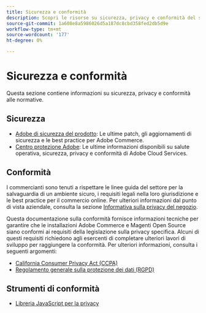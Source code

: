 ```yaml
---
title: Sicurezza e conformità
description: Scopri le risorse su sicurezza, privacy e conformità del settore per il tuo progetto Adobe Commerce o Magenti Open Source.
source-git-commit: 1a608e8a5986026d5a187dc8cbd358fed2db5d9e
workflow-type: tm+mt
source-wordcount: '177'
ht-degree: 0%

---
```



# Sicurezza e conformità

Questa sezione contiene informazioni su sicurezza, privacy e conformità alle normative.

## Sicurezza

- [Adobe di sicurezza del prodotto](https://helpx.adobe.com/security.html): Le ultime patch, gli aggiornamenti di sicurezza e le best practice per Adobe Commerce.
- [Centro protezione Adobe](https://www.adobe.com/trust.html): Le ultime informazioni disponibili su salute operativa, sicurezza, privacy e conformità di Adobe Cloud Services.

## Conformità

I commercianti sono tenuti a rispettare le linee guida del settore per la salvaguardia di un ambiente sicuro, i requisiti legali nella loro giurisdizione e le best practice per il commercio online. Per ulteriori informazioni dal punto di vista aziendale, consulta la sezione [Informativa sulla privacy del negozio](https://experienceleague.adobe.com/docs/commerce-admin/start/compliance/privacy/privacy-policy.html).

Questa documentazione sulla conformità fornisce informazioni tecniche per garantire che le installazioni Adobe Commerce e Magenti Open Source siano conformi ai requisiti della legislazione sulla privacy specifica. Alcuni di questi requisiti richiedono agli esercenti di completare ulteriori lavori di sviluppo per raggiungere la conformità. Per ulteriori informazioni, consulta i seguenti argomenti:

- [California Consumer Privacy Act (CCPA)](privacy/ccpa.md)
- [Regolamento generale sulla protezione dei dati (RGPD)](privacy/gdpr.md)

## Strumenti di conformità

- [Libreria JavaScript per la privacy](privacy/javascript-library.md)
